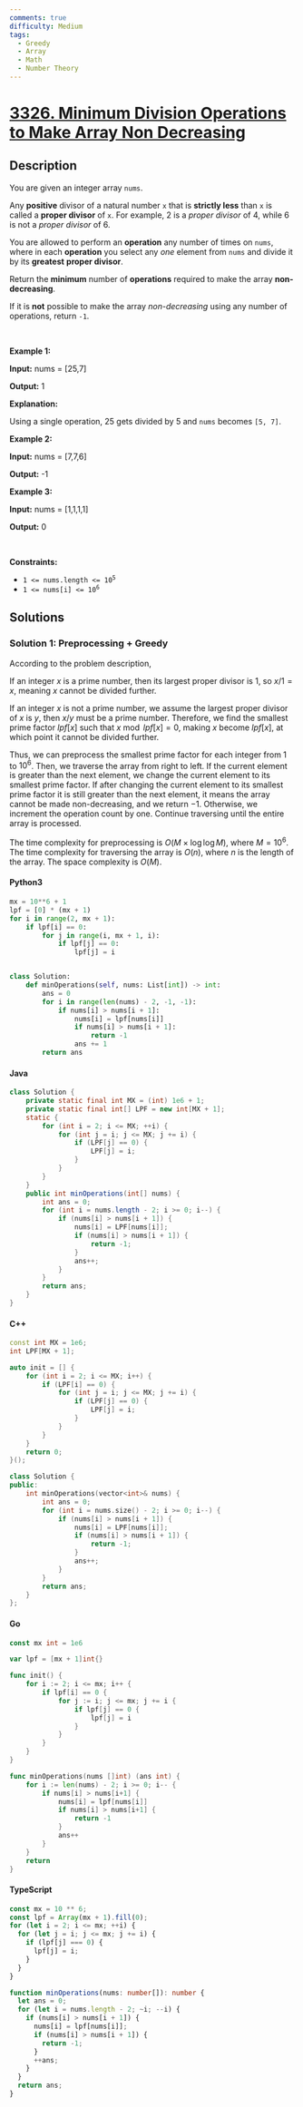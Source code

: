 ```yaml
---
comments: true
difficulty: Medium
tags:
  - Greedy
  - Array
  - Math
  - Number Theory
---
```


<!-- problem:start -->

# [3326. Minimum Division Operations to Make Array Non Decreasing](https://leetcode.com/problems/minimum-division-operations-to-make-array-non-decreasing)

## Description

<!-- description:start -->

<p>You are given an integer array <code>nums</code>.</p>

<p>Any <strong>positive</strong> divisor of a natural number <code>x</code> that is <strong>strictly less</strong> than <code>x</code> is called a <strong>proper divisor</strong> of <code>x</code>. For example, 2 is a <em>proper divisor</em> of 4, while 6 is not a <em>proper divisor</em> of 6.</p>

<p>You are allowed to perform an <strong>operation</strong> any number of times on <code>nums</code>, where in each <strong>operation</strong> you select any <em>one</em> element from <code>nums</code> and divide it by its <strong>greatest</strong> <strong>proper divisor</strong>.</p>

<p>Return the <strong>minimum</strong> number of <strong>operations</strong> required to make the array <strong>non-decreasing</strong>.</p>

<p>If it is <strong>not</strong> possible to make the array <em>non-decreasing</em> using any number of operations, return <code>-1</code>.</p>

<p>&nbsp;</p>
<p><strong class="example">Example 1:</strong></p>

<div class="example-block">
<p><strong>Input:</strong> <span class="example-io">nums = [25,7]</span></p>

<p><strong>Output:</strong> <span class="example-io">1</span></p>

<p><strong>Explanation:</strong></p>

<p>Using a single operation, 25 gets divided by 5 and <code>nums</code> becomes <code>[5, 7]</code>.</p>
</div>

<p><strong class="example">Example 2:</strong></p>

<div class="example-block">
<p><strong>Input:</strong> <span class="example-io">nums = [7,7,6]</span></p>

<p><strong>Output:</strong> <span class="example-io">-1</span></p>
</div>

<p><strong class="example">Example 3:</strong></p>

<div class="example-block">
<p><strong>Input:</strong> <span class="example-io">nums = [1,1,1,1]</span></p>

<p><strong>Output:</strong> <span class="example-io">0</span></p>
</div>

<p>&nbsp;</p>
<p><strong>Constraints:</strong></p>

<ul>
	<li><code>1 &lt;= nums.length &lt;= 10<sup>5</sup></code></li>
	<li><code>1 &lt;= nums[i] &lt;= 10<sup>6</sup></code></li>
</ul>

<!-- description:end -->

## Solutions

<!-- solution:start -->

### Solution 1: Preprocessing + Greedy

According to the problem description,

If an integer $x$ is a prime number, then its largest proper divisor is $1$, so $x / 1 = x$, meaning $x$ cannot be divided further.

If an integer $x$ is not a prime number, we assume the largest proper divisor of $x$ is $y$, then $x / y$ must be a prime number. Therefore, we find the smallest prime factor $\textit{lpf}[x]$ such that $x \bmod \textit{lpf}[x] = 0$, making $x$ become $\textit{lpf}[x]$, at which point it cannot be divided further.

Thus, we can preprocess the smallest prime factor for each integer from $1$ to $10^6$. Then, we traverse the array from right to left. If the current element is greater than the next element, we change the current element to its smallest prime factor. If after changing the current element to its smallest prime factor it is still greater than the next element, it means the array cannot be made non-decreasing, and we return $-1$. Otherwise, we increment the operation count by one. Continue traversing until the entire array is processed.

The time complexity for preprocessing is $O(M \times \log \log M)$, where $M = 10^6$. The time complexity for traversing the array is $O(n)$, where $n$ is the length of the array. The space complexity is $O(M)$.

<!-- tabs:start -->

#### Python3

```python
mx = 10**6 + 1
lpf = [0] * (mx + 1)
for i in range(2, mx + 1):
    if lpf[i] == 0:
        for j in range(i, mx + 1, i):
            if lpf[j] == 0:
                lpf[j] = i


class Solution:
    def minOperations(self, nums: List[int]) -> int:
        ans = 0
        for i in range(len(nums) - 2, -1, -1):
            if nums[i] > nums[i + 1]:
                nums[i] = lpf[nums[i]]
                if nums[i] > nums[i + 1]:
                    return -1
                ans += 1
        return ans
```

#### Java

```java
class Solution {
    private static final int MX = (int) 1e6 + 1;
    private static final int[] LPF = new int[MX + 1];
    static {
        for (int i = 2; i <= MX; ++i) {
            for (int j = i; j <= MX; j += i) {
                if (LPF[j] == 0) {
                    LPF[j] = i;
                }
            }
        }
    }
    public int minOperations(int[] nums) {
        int ans = 0;
        for (int i = nums.length - 2; i >= 0; i--) {
            if (nums[i] > nums[i + 1]) {
                nums[i] = LPF[nums[i]];
                if (nums[i] > nums[i + 1]) {
                    return -1;
                }
                ans++;
            }
        }
        return ans;
    }
}
```

#### C++

```cpp
const int MX = 1e6;
int LPF[MX + 1];

auto init = [] {
    for (int i = 2; i <= MX; i++) {
        if (LPF[i] == 0) {
            for (int j = i; j <= MX; j += i) {
                if (LPF[j] == 0) {
                    LPF[j] = i;
                }
            }
        }
    }
    return 0;
}();

class Solution {
public:
    int minOperations(vector<int>& nums) {
        int ans = 0;
        for (int i = nums.size() - 2; i >= 0; i--) {
            if (nums[i] > nums[i + 1]) {
                nums[i] = LPF[nums[i]];
                if (nums[i] > nums[i + 1]) {
                    return -1;
                }
                ans++;
            }
        }
        return ans;
    }
};
```

#### Go

```go
const mx int = 1e6

var lpf = [mx + 1]int{}

func init() {
	for i := 2; i <= mx; i++ {
		if lpf[i] == 0 {
			for j := i; j <= mx; j += i {
				if lpf[j] == 0 {
					lpf[j] = i
				}
			}
		}
	}
}

func minOperations(nums []int) (ans int) {
	for i := len(nums) - 2; i >= 0; i-- {
		if nums[i] > nums[i+1] {
			nums[i] = lpf[nums[i]]
			if nums[i] > nums[i+1] {
				return -1
			}
			ans++
		}
	}
	return
}
```

#### TypeScript

```ts
const mx = 10 ** 6;
const lpf = Array(mx + 1).fill(0);
for (let i = 2; i <= mx; ++i) {
  for (let j = i; j <= mx; j += i) {
    if (lpf[j] === 0) {
      lpf[j] = i;
    }
  }
}

function minOperations(nums: number[]): number {
  let ans = 0;
  for (let i = nums.length - 2; ~i; --i) {
    if (nums[i] > nums[i + 1]) {
      nums[i] = lpf[nums[i]];
      if (nums[i] > nums[i + 1]) {
        return -1;
      }
      ++ans;
    }
  }
  return ans;
}
```

<!-- tabs:end -->

<!-- solution:end -->

<!-- problem:end -->
